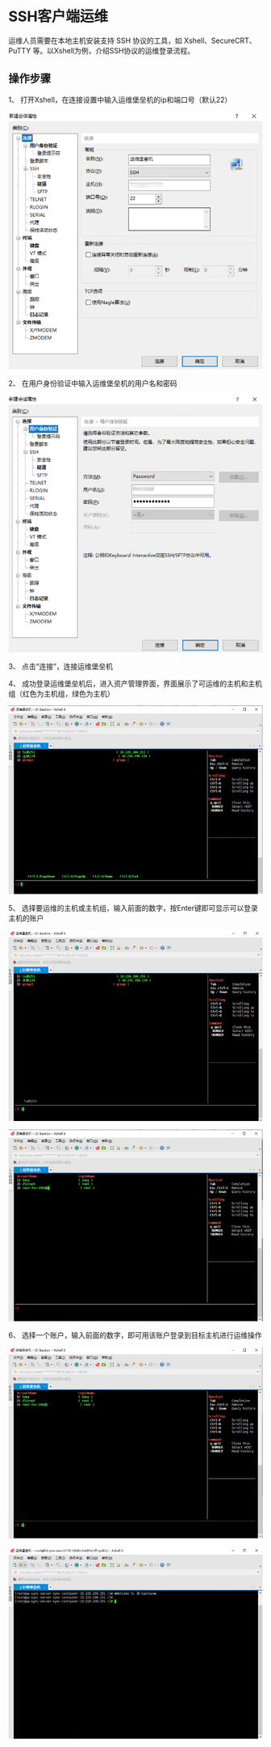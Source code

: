 # SSH客户端运维


运维人员需要在本地主机安装支持 SSH 协议的工具，如 Xshell、SecureCRT、PuTTY 等。以Xshell为例，介绍SSH协议的运维登录流程。

## 操作步骤

1、 打开Xshell，在连接设置中输入运维堡垒机的ip和端口号（默认22）

![](/image/Bastion/ssh1.png) 

2、 在用户身份验证中输入运维堡垒机的用户名和密码

![](/image/Bastion/ssh2.png) 

3、 点击“连接”，连接运维堡垒机

4、 成功登录运维堡垒机后，进入资产管理界面，界面展示了可运维的主机和主机组（红色为主机组，绿色为主机）

![](/image/Bastion/ssh3.png) 

5、 选择要运维的主机或主机组，输入前面的数字，按Enter键即可显示可以登录主机的账户

![](/image/Bastion/ssh4.png) 

![](/image/Bastion/ssh5.png) 

6、 选择一个账户，输入前面的数字，即可用该账户登录到目标主机进行运维操作

![](/image/Bastion/ssh6.png) 

![](/image/Bastion/ssh7.png) 
